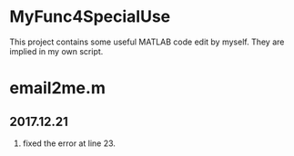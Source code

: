 # MyFunc4SpecialUse
This project contains some useful MATLAB code edit by myself. They are implied in my own script.


# email2me.m
## 2017.12.21
1. fixed the error at line 23.